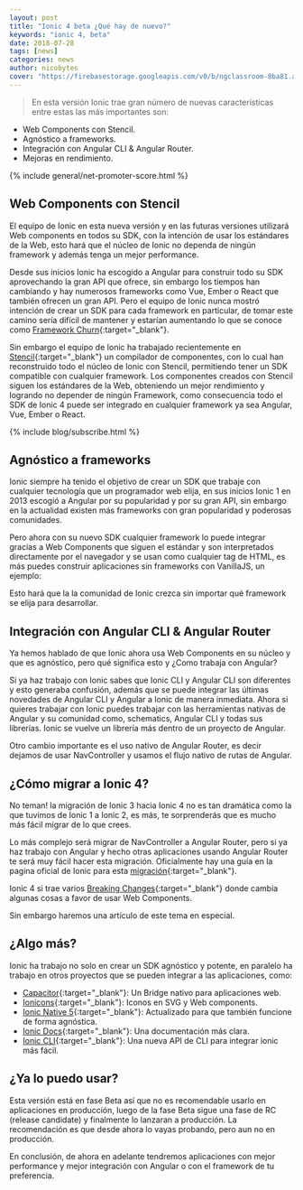 ```yaml
---
layout: post
title: "Ionic 4 beta ¿Qué hay de nuevo?"
keywords: "ionic 4, beta"
date: 2018-07-28
tags: [news]
categories: news
author: nicobytes
cover: "https://firebasestorage.googleapis.com/v0/b/ngclassroom-8ba81.appspot.com/o/posts%2F2019-07-28-ionic-4-beta%2Fionic-4-beta.png?alt=media&token=9974bfa5-93b6-4ad8-a5ed-ec7eedd606ef"
---
```

> En esta versión Ionic trae gran número de nuevas características entre estas las más importantes son:
- Web Components con Stencil.
- Agnóstico a frameworks.
- Integración con Angular CLI & Angular Router.
- Mejoras en rendimiento.

<amp-img width="1024" height="512" layout="responsive" src="https://firebasestorage.googleapis.com/v0/b/ngclassroom-8ba81.appspot.com/o/posts%2F2019-07-28-ionic-4-beta%2Fionic-4-beta.png?alt=media&token=9974bfa5-93b6-4ad8-a5ed-ec7eedd606ef
"></amp-img> 
{% include general/net-promoter-score.html %} 

## Web Components con Stencil

El equipo de Ionic en esta nueva versión y en las futuras versiones utilizará Web components en todos su SDK, con la intención de usar los estándares de la Web, esto hará que el núcleo de Ionic no dependa de ningún framework y además tenga un mejor performance.

Desde sus inicios Ionic ha escogido a Angular para construir todo su SDK aprovechando la gran API que ofrece, sin embargo los tiempos han cambiando y hay numerosos frameworks como Vue, Ember o React que también ofrecen un gran API. Pero el equipo de Ionic nunca mostró intención de crear un SDK para cada framework en particular, de tomar este camino sería difícil de mantener y estarían aumentando lo que se conoce como [Framework Churn](https://blog.ionicframework.com/the-end-of-framework-churn/){:target="_blank"}.

Sin embargo el equipo de Ionic ha trabajado recientemente en [Stencil](https://blog.ng-classroom.com/blog/news/stencil-conf/){:target="_blank"} un compilador de componentes, con lo cual han reconstruido todo el núcleo de Ionic con Stencil, permitiendo tener un SDK compatible con cualquier framework. Los componentes creados con Stencil siguen los estándares de la Web, obteniendo un mejor rendimiento y logrando no depender de ningún Framework, como consecuencia todo el SDK de Ionic 4 puede ser integrado en cualquier framework ya sea Angular, Vue, Ember o React.

{% include blog/subscribe.html %}

## Agnóstico a frameworks

Ionic siempre ha tenido el objetivo de crear un SDK que trabaje con cualquier tecnología que un programador web elija, en sus inicios Ionic 1 en 2013 escogió a Angular por su popularidad y por su gran API, sin embargo en la actualidad existen más frameworks con gran popularidad y poderosas comunidades.

Pero ahora con su nuevo SDK cualquier framework lo puede integrar gracias a Web Components que siguen el estándar y son interpretados directamente por el navegador y se usan como cualquier tag de HTML, es más puedes construir aplicaciones sin frameworks con VanillaJS, un ejemplo:


<amp-img width="725" height="540" layout="responsive" src="https://pbs.twimg.com/media/DJyxIHQVoAAfeBm.jpg"></amp-img>

<div class="row wrap">
  <div class="col col-100 col-md-50 col-lg-50">
    <amp-img width="450" height="726" layout="responsive" src="https://pbs.twimg.com/media/DJyxIGmUIAA6bQn.jpg"></amp-img>
  </div>
</div>


Esto hará que la la comunidad de Ionic crezca sin importar qué framework se elija para desarrollar.

## Integración con Angular CLI & Angular Router

Ya hemos hablado de que Ionic ahora usa Web Components en su núcleo y que es agnóstico, pero qué significa esto y ¿Como trabaja con Angular?

Si ya haz trabajo con Ionic sabes que Ionic CLI y Angular CLI son diferentes y esto generaba confusión, además que se puede integrar las últimas novedades de Angular CLI y Angular a Ionic de manera inmediata. Ahora si quieres trabajar con Ionic puedes trabajar con las herramientas nativas de Angular y su comunidad como, schematics, Angular CLI y todas sus librerías. Ionic se vuelve un librería más dentro de un proyecto de Angular.

Otro cambio importante es el uso nativo de Angular Router, es decir dejamos de usar NavController y usamos el flujo nativo de rutas de Angular.

## ¿Cómo migrar a Ionic 4?

No teman! la migración de Ionic 3 hacia Ionic 4 no es tan dramática como la que tuvimos de Ionic 1 a Ionic 2, es más, te sorprenderás que es mucho más fácil migrar de lo que crees.

Lo más complejo será migrar de NavController a Angular Router, pero si ya haz trabajo con Angular y hecho otras aplicaciones usando Angular Router te será muy fácil hacer esta migración. Oficialmente hay una guía en la pagina oficial de Ionic para esta [migración](https://beta.ionicframework.com/docs/building/migration/){:target="_blank"}.

Ionic 4 si trae  varios [Breaking Changes](https://github.com/ionic-team/ionic/blob/master/angular/BREAKING.md){:target="_blank"} donde cambia algunas cosas a favor de usar Web Components. 

Sin embargo haremos una artículo de este tema en especial.

## ¿Algo más?

Ionic ha trabajo no solo en crear un SDK agnóstico y potente, en paralelo ha trabajo en otros proyectos que se pueden integrar a las aplicaciones, como:

- [Capacitor](https://capacitor.ionicframework.com/){:target="_blank"}: Un Bridge nativo para aplicaciones web.
- [Ionicons](https://ionicons.com/){:target="_blank"}: Iconos en SVG y Web components.
- [Ionic Native 5](https://beta.ionicframework.com/docs/native/){:target="_blank"}: Actualizado para que también funcione de forma agnóstica.
- [Ionic Docs](https://beta.ionicframework.com/docs){:target="_blank"}: Una documentación más clara.
- [Ionic CLI](https://beta.ionicframework.com/docs/cli/overview/){:target="_blank"}: Una nueva API de CLI para integrar ionic más fácil.

## ¿Ya lo puedo usar?

Esta versión está en fase Beta así que no es recomendable usarlo en aplicaciones en producción, luego de la fase Beta sigue una fase de RC (release candidate) y finalmente lo lanzaran a producción. La recomendación es que desde ahora lo vayas probando, pero aun no en producción.

En conclusión, de ahora en adelante tendremos aplicaciones con mejor performance y mejor integración con Angular o con el framework de tu preferencia.

